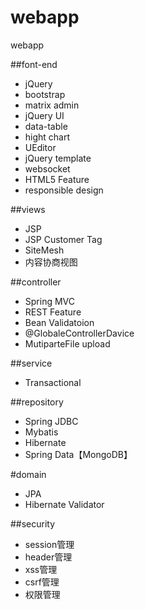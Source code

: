 webapp
======

webapp

##font-end
 
 * jQuery
 * bootstrap
 * matrix admin
 * jQuery UI
 * data-table
 * hight chart
 * UEditor
 * jQuery template
 * websocket
 * HTML5 Feature
 * responsible design

##views
 
 * JSP
 * JSP Customer Tag
 * SiteMesh
 * 内容协商视图

##controller
 
 * Spring MVC
 * REST Feature
 * Bean Validatoion
 * @GlobaleControllerDavice
 * MutiparteFile upload

##service
 
 * Transactional

##repository

 * Spring JDBC
 * Mybatis
 * Hibernate
 * Spring Data【MongoDB】

#domain
 
 * JPA
 * Hibernate Validator

##security
 
 * session管理
 * header管理
 * xss管理
 * csrf管理
 * 权限管理
